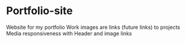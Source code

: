 # Portfolio-site
Website for my portfolio
Work images are links (future links) to projects
Media responsiveness with Header and image links
